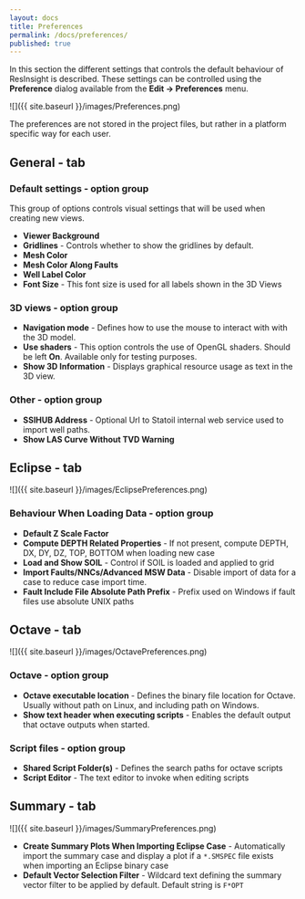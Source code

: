 ```yaml
---
layout: docs
title: Preferences
permalink: /docs/preferences/
published: true
---
```


In this section the different settings that controls the default behaviour of ResInsight is described. These settings can be controlled using the **Preference** dialog available from the **Edit -> Preferences** menu.

![]({{ site.baseurl }}/images/Preferences.png)

The preferences are not stored in the project files, but rather in a platform specific way for each user. 

## General - tab

### Default settings - option group

This group of options controls visual settings that will be used when creating new views.

- **Viewer Background** 
- **Gridlines** - Controls whether to show the gridlines by default.
- **Mesh Color** 
- **Mesh Color Along Faults**
- **Well Label Color**
- **Font Size** - This font size is used for all labels shown in the 3D Views

### 3D views - option group
- **Navigation mode** - Defines how to use the mouse to interact with with the 3D model.
- **Use shaders** - This option controls the use of OpenGL shaders. Should be left **On**. Available only for testing purposes.
- **Show 3D Information** - Displays graphical resource usage as text in the 3D view.

### Other - option group

- **SSIHUB Address** - Optional Url to Statoil internal web service used to import well paths.
- **Show LAS Curve Without TVD Warning**

## Eclipse - tab

![]({{ site.baseurl }}/images/EclipsePreferences.png)

### Behaviour When Loading Data - option group
- **Default Z Scale Factor**
- **Compute DEPTH Related Properties** - If not present, compute DEPTH, DX, DY, DZ, TOP, BOTTOM when loading new case
- **Load and Show SOIL** - Control if SOIL is loaded and applied to grid
- **Import Faults/NNCs/Advanced MSW Data** - Disable import of data for a case to reduce case import time.
- **Fault Include File Absolute Path Prefix** - Prefix used on Windows if fault files use absolute UNIX paths

## Octave - tab

![]({{ site.baseurl }}/images/OctavePreferences.png)

### Octave - option group

- **Octave executable location** - Defines the binary file location for Octave. Usually without path on Linux, and including path on Windows.
- **Show text header when executing scripts** - Enables the default output that octave outputs when started.

### Script files - option group

- **Shared Script Folder(s)** - Defines the search paths for octave scripts
- **Script Editor** - The text editor to invoke when editing scripts

## Summary - tab

![]({{ site.baseurl }}/images/SummaryPreferences.png)

- **Create Summary Plots When Importing Eclipse Case** - Automatically import the summary case and display a plot if a `*.SMSPEC` file exists when importing an Eclipse binary case
- **Default Vector Selection Filter** - Wildcard text defining the summary vector filter to be applied by default. Default string is `F*OPT`

